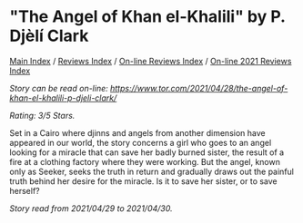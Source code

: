 # "The Angel of Khan el-Khalili" by P. Djèlí Clark

[Main Index](../../../README.md) / [Reviews Index](../../README.md) / [On-line Reviews Index](../README.md) / [On-line 2021 Reviews Index](README.md)

*Story can be read on-line: <https://www.tor.com/2021/04/28/the-angel-of-khan-el-khalili-p-djeli-clark/>*

*Rating: 3/5 Stars.*

Set in a Cairo where djinns and angels from another dimension have appeared in our world, the story concerns a girl who goes to an angel looking for a miracle that can save her badly burned sister, the result of a fire at a clothing factory where they were working. But the angel, known only as Seeker, seeks the truth in return and gradually draws out the painful truth behind her desire for the miracle. Is it to save her sister, or to save herself?

*Story read from 2021/04/29 to 2021/04/30.*
